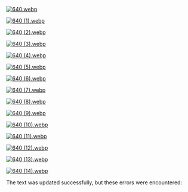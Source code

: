 [![640.webp](https://camo.githubusercontent.com/950753a079776a319eef2286864a20eec42dcb9bb78edd254b93fe0357330a27/687474703a2f2f7777312e73696e61696d672e636e2f6c617267652f6466353531656135677931676271657263777571746a32306a673037733075322e6a7067)](https://camo.githubusercontent.com/950753a079776a319eef2286864a20eec42dcb9bb78edd254b93fe0357330a27/687474703a2f2f7777312e73696e61696d672e636e2f6c617267652f6466353531656135677931676271657263777571746a32306a673037733075322e6a7067)

[![640 (1).webp](https://camo.githubusercontent.com/b5e32f2fec0e6f4f308ff4ebad60f59f2d051d30809c97d69aa6fcf4bc2ae28b/687474703a2f2f7777312e73696e61696d672e636e2f6c617267652f646635353165613567793167627165736765736d776a32307266316a3471356c2e6a7067)](https://camo.githubusercontent.com/b5e32f2fec0e6f4f308ff4ebad60f59f2d051d30809c97d69aa6fcf4bc2ae28b/687474703a2f2f7777312e73696e61696d672e636e2f6c617267652f646635353165613567793167627165736765736d776a32307266316a3471356c2e6a7067)

[![640 (2).webp](https://camo.githubusercontent.com/85a410c69a1f0ee0c890ad76a14611e008994dda6a7dc3d23aea960f49518978/687474703a2f2f7777312e73696e61696d672e636e2f6c617267652f6466353531656135677931676271657461636275736a323072663165736469772e6a7067)](https://camo.githubusercontent.com/85a410c69a1f0ee0c890ad76a14611e008994dda6a7dc3d23aea960f49518978/687474703a2f2f7777312e73696e61696d672e636e2f6c617267652f6466353531656135677931676271657461636275736a323072663165736469772e6a7067)

[![640 (3).webp](https://camo.githubusercontent.com/b69fc7246f8add28404dfe107e9e5cfb00deeb6fa3b3975d1d9fb5238ca5ae8e/687474703a2f2f7777312e73696e61696d672e636e2f6c617267652f6466353531656135677931676271657531736a71346a323072663166347135712e6a7067)](https://camo.githubusercontent.com/b69fc7246f8add28404dfe107e9e5cfb00deeb6fa3b3975d1d9fb5238ca5ae8e/687474703a2f2f7777312e73696e61696d672e636e2f6c617267652f6466353531656135677931676271657531736a71346a323072663166347135712e6a7067)

[![640 (4).webp](https://camo.githubusercontent.com/1c4cb3e3ca018c922da7fca1933105cee707aa29dc9c877e8fef00586c243ef4/687474703a2f2f7777312e73696e61696d672e636e2f6c617267652f646635353165613567793167627165756e376267746a3230726931663061636a2e6a7067)](https://camo.githubusercontent.com/1c4cb3e3ca018c922da7fca1933105cee707aa29dc9c877e8fef00586c243ef4/687474703a2f2f7777312e73696e61696d672e636e2f6c617267652f646635353165613567793167627165756e376267746a3230726931663061636a2e6a7067)

[![640 (5).webp](https://camo.githubusercontent.com/019430dfc643c4e2b3938d2fda3c6e760c581276a874af81b477817ff0099bbd/687474703a2f2f7777312e73696e61696d672e636e2f6c617267652f646635353165613567793167627165766a7a6c37376a323072663169776d7a772e6a7067)](https://camo.githubusercontent.com/019430dfc643c4e2b3938d2fda3c6e760c581276a874af81b477817ff0099bbd/687474703a2f2f7777312e73696e61696d672e636e2f6c617267652f646635353165613567793167627165766a7a6c37376a323072663169776d7a772e6a7067)

[![640 (6).webp](https://camo.githubusercontent.com/d66168a81fe1de09ff2d53833da2f66ff5b4156da04c655c9ad82c639957bec6/687474703a2f2f7777312e73696e61696d672e636e2f6c617267652f646635353165613567793167627165773878666f616a323072663168793076792e6a7067)](https://camo.githubusercontent.com/d66168a81fe1de09ff2d53833da2f66ff5b4156da04c655c9ad82c639957bec6/687474703a2f2f7777312e73696e61696d672e636e2f6c617267652f646635353165613567793167627165773878666f616a323072663168793076792e6a7067)

[![640 (7).webp](https://camo.githubusercontent.com/6d9f801a33681ea626f99706bfc3b1f4cd057858adf02ed7d2d3d346868cbd8f/687474703a2f2f7777312e73696e61696d672e636e2f6c617267652f646635353165613567793167627165786833626c7a6a3230726531627a676f362e6a7067)](https://camo.githubusercontent.com/6d9f801a33681ea626f99706bfc3b1f4cd057858adf02ed7d2d3d346868cbd8f/687474703a2f2f7777312e73696e61696d672e636e2f6c617267652f646635353165613567793167627165786833626c7a6a3230726531627a676f362e6a7067)

[![640 (8).webp](https://camo.githubusercontent.com/bc1744c1af5c0cc5ee25d11f6486ad3d98cb70c5b9be0dd9fb93b6865ffdfe18/687474703a2f2f7777312e73696e61696d672e636e2f6c617267652f6466353531656135677931676271657961336737336a3230726731676e3431712e6a7067)](https://camo.githubusercontent.com/bc1744c1af5c0cc5ee25d11f6486ad3d98cb70c5b9be0dd9fb93b6865ffdfe18/687474703a2f2f7777312e73696e61696d672e636e2f6c617267652f6466353531656135677931676271657961336737336a3230726731676e3431712e6a7067)

[![640 (9).webp](https://camo.githubusercontent.com/b7ed0ae5e0b7a883ca2892f658ece28b1e695c96cd1cf64a1769f92246a609e5/687474703a2f2f7777312e73696e61696d672e636e2f6c617267652f6466353531656135677931676271657a307a7135736a3230726631626f3076652e6a7067)](https://camo.githubusercontent.com/b7ed0ae5e0b7a883ca2892f658ece28b1e695c96cd1cf64a1769f92246a609e5/687474703a2f2f7777312e73696e61696d672e636e2f6c617267652f6466353531656135677931676271657a307a7135736a3230726631626f3076652e6a7067)

[![640 (10).webp](https://camo.githubusercontent.com/839b1f6a3583ae329be7cd5e85def5c30e36c5050dcd7eb4b30b6a62d4e15422/687474703a2f2f7777312e73696e61696d672e636e2f6c617267652f6466353531656135677931676271657a70353277706a323072653135367134752e6a7067)](https://camo.githubusercontent.com/839b1f6a3583ae329be7cd5e85def5c30e36c5050dcd7eb4b30b6a62d4e15422/687474703a2f2f7777312e73696e61696d672e636e2f6c617267652f6466353531656135677931676271657a70353277706a323072653135367134752e6a7067)

[![640 (11).webp](https://camo.githubusercontent.com/2a4a0acf0026fcff8f98e13ed625c2258217603e22fe1e314345646b097839c1/687474703a2f2f7777312e73696e61696d672e636e2f6c617267652f646635353165613567793167627166306a707864306a32307266316866646a372e6a7067)](https://camo.githubusercontent.com/2a4a0acf0026fcff8f98e13ed625c2258217603e22fe1e314345646b097839c1/687474703a2f2f7777312e73696e61696d672e636e2f6c617267652f646635353165613567793167627166306a707864306a32307266316866646a372e6a7067)

[![640 (12).webp](https://camo.githubusercontent.com/16940f3f4d7126e2c640bec54a0ce7a4699ccfc06af3a29769649fe3caff3ed3/687474703a2f2f7777312e73696e61696d672e636e2f6c617267652f6466353531656135677931676271663179697961736a323072663162623431372e6a7067)](https://camo.githubusercontent.com/16940f3f4d7126e2c640bec54a0ce7a4699ccfc06af3a29769649fe3caff3ed3/687474703a2f2f7777312e73696e61696d672e636e2f6c617267652f6466353531656135677931676271663179697961736a323072663162623431372e6a7067)

[![640 (13).webp](https://camo.githubusercontent.com/d0aca0b14ce78a80f8e15e778b8edbf9b0ab2c6192f1ce9e574067316388e5b1/687474703a2f2f7777312e73696e61696d672e636e2f6c617267652f646635353165613567793167627166326d706e756a6a3230726631693437376f2e6a7067)](https://camo.githubusercontent.com/d0aca0b14ce78a80f8e15e778b8edbf9b0ab2c6192f1ce9e574067316388e5b1/687474703a2f2f7777312e73696e61696d672e636e2f6c617267652f646635353165613567793167627166326d706e756a6a3230726631693437376f2e6a7067)

[![640 (14).webp](https://camo.githubusercontent.com/019c30a713f0418bb930efe57673b37a62c771305b622f954584eb13564f97d7/687474703a2f2f7777312e73696e61696d672e636e2f6c617267652f6466353531656135677931676271663363646e696e6a323072663165637462652e6a7067)](https://camo.githubusercontent.com/019c30a713f0418bb930efe57673b37a62c771305b622f954584eb13564f97d7/687474703a2f2f7777312e73696e61696d672e636e2f6c617267652f6466353531656135677931676271663363646e696e6a323072663165637462652e6a7067)

The text was updated successfully, but these errors were encountered: